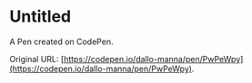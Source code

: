 # Untitled

A Pen created on CodePen.

Original URL: [https://codepen.io/dallo-manna/pen/PwPeWpy](https://codepen.io/dallo-manna/pen/PwPeWpy).

